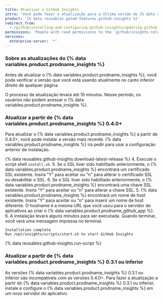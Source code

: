 ```yaml
---
title: Atualizar o GitHub Insights
intro: 'Você pode fazer a atualização para a última versão do {% data variables.product.prodname_insights %} para se beneficiar de melhorias e correções de erros.'
product: '{% data reusables.gated-features.github-insights %}'
redirect_from:
  - /github/installing-and-configuring-github-insights/updating-github-insights
permissions: 'People with read permissions to the `github/insights-releases` repository and administrative access to the application server can update {% data variables.product.prodname_insights %}.'
versions:
  enterprise-server: '*'
---
```


### Sobre as atualizações do {% data variables.product.prodname_insights %}

Antes de atualizar o {% data variables.product.prodname_insights %}, você pode verificar a versão que você está usando atualmente no canto inferior direito de qualquer página.

O processo de atualização levará até 10 minutos. Nesse período, os usuários não podem acessar o {% data variables.product.prodname_insights %}.

### Atualizar a partir de {% data variables.product.prodname_insights %} 0.4.0+

Para atualizar o {% data variables.product.prodname_insights %} a partir de 0.4.0+, você pode instalar a versão mais recente. {% data variables.product.prodname_insights %} irá pedir para usar a configuração anterior de instalação.

{% data reusables.github-insights.download-latest-release %}
4. Execute o script shell `install.sh`.
5. Se o SSL tiver sido habilitado anteriormente, o {% data variables.product.prodname_insights %} encontrará um certificado SSL existente. Insira "Y" para aceitar ou "n" para alterar o certificado SSL ou desabilitar o SSL.
6. Se o SSL tiver sido habilitado anteriormente, o {% data variables.product.prodname_insights %} encontrará uma chave SSL existente. Insira "Y" para aceitar ou "n" para alterar a chave SSL.
5. {% data variables.product.prodname_insights %} encontrará um nome de host existente. Insira "Y" para aceitar ou "n" para inserir um nome de host diferente. O hostname é a mesma URL que você usou para o servidor de aplicativos ao criar o {% data variables.product.prodname_github_app %}.
6. A instalação levará alguns minutos para ser executada. Quando terminar, você verá uma mensagem impressa no terminal.
  ```
  Installation complete
  Run /opt/insights/scripts/start.sh to start GitHub Insights
  ```
{% data reusables.github-insights.run-script %}

### Atualizar a partir de {% data variables.product.prodname_insights %} 0.3.1 ou inferior

As versões {% data variables.product.prodname_insights %} 0.3.1 ou inferior são incompatíveis com as versões 0.4.0+. Para fazer a atualização a partir do {% data variables.product.prodname_insights %} 0.3.1 ou inferior, instale e configure o {% data variables.product.prodname_insights %} em um novo servidor do aplicativo.
